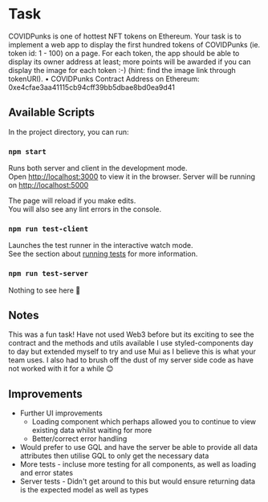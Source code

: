 # Task
COVIDPunks is one of hottest NFT tokens on Ethereum. Your task is to implement a web app to display the first hundred tokens of COVIDPunks (ie. token id: 1 - 100) on a page. For each token, the app should be able to display its owner address at least; more points will be awarded if you can display the image for each token :-) (hint: find the image link through tokenURI).
• COVIDPunks Contract Address on Ethereum:
0xe4cfae3aa41115cb94cff39bb5dbae8bd0ea9d41

## Available Scripts

In the project directory, you can run:

### `npm start`

Runs both server and client in the development mode.\
Open [http://localhost:3000](http://localhost:3000) to view it in the browser.
Server will be running on [http://localhost:5000](http://localhost:5000)

The page will reload if you make edits.\
You will also see any lint errors in the console.

### `npm run test-client`

Launches the test runner in the interactive watch mode.\
See the section about [running tests](https://facebook.github.io/create-react-app/docs/running-tests) for more information.

### `npm run test-server`

Nothing to see here 👀

## Notes

This was a fun task! Have not used Web3 before but its exciting to see the contract and the methods and utils available
I use styled-components day to day but extended myself to try and use Mui as I believe this is what your team uses.
I also had to brush off the dust of my server side code as have not worked with it for a while 😊

## Improvements
* Further UI improvements
  *  Loading component which perhaps allowed you to continue to view existing data whilst waiting for more
  * Better/correct error handling
* Would prefer to use GQL and have the server be able to provide all data attributes then utilise GQL to only get the necessary data
* More tests - incluse more testing for all components, as well as loading and error states
* Server tests - Didn't get around to this but would ensure returning data is the expected model as well as types